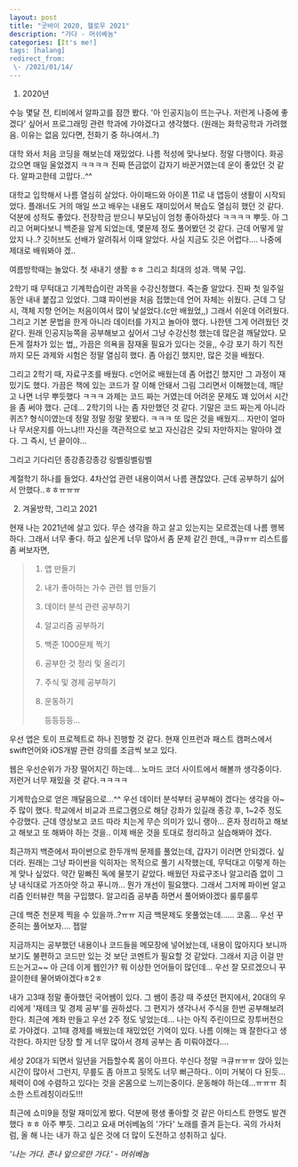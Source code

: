 ```yaml
---
layout: post
title: "굿바이 2020, 헬로우 2021"
description: "가다 - 머쉬베놈"
categories: [It's me!]
tags: [halang]
redirect_from:
 \- /2021/01/14/
---
```


1. 2020년

수능 몇달 전, 티비에서 알파고를 잠깐 봤다. '아 인공지능이 뜨는구나. 저런게 나중에 좋겠다' 싶어서 프로그래밍 관련 학과에 가야겠다고 생각했다. (원래는 화학공학과 가려했음. 이유는 없음  있다면, 전화기 중 하나여서..?)

대학 와서 처음 코딩을 해보는데 재밌었다. 나름 적성에 맞나보다. 정말 다행이다. 화공 갔으면 매일 울었겠지 ㅋㅋㅋㅋ 진짜 뜬금없이 갑자기 바꾼거였는데 운이 좋았던 것 같다. 알파고한테 고맙다..^^

대학교 입학해서 나름 열심히 살았다. 아이패드와 아이폰 11로 내 앱등이 생활이 시작되었다. 플래너도 거의 매일 쓰고 배우는 내용도 재미있어서 복습도 열심히 했던 것 같다. 덕분에 성적도 좋았다. 전장학금 받으니 부모님이 엄청 좋아하셨다 ㅋㅋㅋㅋ 뿌듯. 아 그리고 어쩌다보니 백준을 알게 되었는데, 몇문제 정도 풀어봤던 것 같다. 근데 어떻게 알았지 나..? 깃허브도 선배가 알려줘서 이때 알았다. 사실 지금도 깃은 어렵다.... 나중에 제대로 배워봐야 겠..

여름방학때는 놀았다. 첫 새내기 생활 ㅎㅎ 그리고 최대의 성과. 맥북 구입.

2학기 때 무턱대고 기계학습이란 과목을 수강신청했다. 죽는줄 알았다. 진짜 첫 일주일 동안 내내 붙잡고 있었다. 그떄 파이썬을 처음 접했는데 언어 자체는 쉬웠다. 근데 그 당시, 객체 지향 언어는 처음이여서 많이 낯설었다.(c만 배웠었,,) 그래서 쉬운데 어려웠다. 그리고 기본 문법을 한게 아니라 데이터를 가지고 놀아야 했다. 나한텐 그게 어려웠던 것 같다. 원래 인공지능쪽을 공부해보고 싶어서 그냥 수강신청 했는데 많은걸 깨달았다. 모든게 절차가 있는 법,, 가끔은 의욕을 잠재울 필요가 있다는 것을,, 수강 포기 하기 직전까지 모든 과제와 시험은 정말 열심히 했다. 좀 아쉽긴 했지만, 많은 것을 배웠다. 

그리고 2학기 때, 자료구조를 배웠다. c언어로 배웠는데 좀 어렵긴 했지만 그 과정이 재밌기도 했다. 가끔은 책에 있는 코드가 잘 이해 안돼서 그림 그리면서 이해했는데, 깨닫고 나면 너무 뿌듯했다 ㅋㅋㅋ 과제는 코드 짜는 거였는데 어려운 문제도 꽤 있어서 시간을 좀 써야 했다. 근데... 2학기의 나는 좀 자만했던 것 같다. 기말은 코드 짜는게 아니라 퀴즈? 형식이였는데 정말 정말 정말 못봤다. ㅋㅋㅋ 또 많은 것을 배웠지... 자만이 얼마나 무서운지를 아느냐!!! 자신을 객관적으로 보고 자신감은 갖되 자만하지는 말아야 겠다. 그 즉시, 넌 끝이야...

그리고 기다리던 종강종강종강 링벨링벨링벨

계절학기 하나를 들었다. 4차산업 관련 내용이여서 나름 괜찮았다. 근데 공부하기 싫어서 안했다..ㅎㅎㅠㅠㅠ



2. 겨울방학, 그리고 2021

현재 나는 2021년에 살고 있다. 무슨 생각을 하고 살고 있는지는 모르겠는데 나름 행복하다. 그래서 너무 좋다. 하고 싶은게 너무 많아서 좀 문제 같긴 한데,,ㅋ큐ㅠㅠ 리스트를 좀 써보자면,

> 1. 앱 만들기
>
> 2. 내가 좋아하는 가수 관련 웹 만들기
>
> 3. 데이터 분석 관련 공부하기
>
> 4. 알고리즘 공부하기
>
> 5. 백준 1000문제 찍기
>
> 6. 공부한 것 정리 및 올리기
>
> 7. 주식 및 경제 공부하기
>
> 8. 운동하기 
>
>    등등등등...

우선 앱은 토이 프로젝트로 하나 진행할 것 같다. 현재 인프런과 패스트 캠퍼스에서 swift언어와 iOS개발 관련 강의를 조금씩 보고 있다.

웹은 우선순위가 가장 떨어지긴 하는데... 노마드 코더 사이트에서 해볼까 생각중이다. 저런거 너무 재밌을 것 같다.ㅋㅋㅋㅋ

기계학습으로 얻은 깨달음으로...^^ 우선 데이터 분석부터 공부해야 겠다는 생각을 아~주 많이 했다. 학교에서 비교과 프로그램으로 해당 강좌가 있길래 종강 후, 1~2주 정도 수강했다. 근데 영상보고 코드 따라 치는게 무슨 의미가 있니 랭아... 혼자 정리하고 해보고 해보고 또 해봐야 하는 것을.. 이제 배운 것을 토대로 정리하고 실습해봐야 겠다.

최근까지 백준에서 파이썬으로 한두개씩 문제를 풀었는데, 갑자기 이러면 안되겠다. 싶더라. 원래는 그냥 파이썬을 익히자는 목적으로 풀기 시작했는데, 무턱대고 이렇게 하는게 맞나 싶었다. 약간 밑빠진 독에 물붓기 같았다. 배웠던 자료구조나 알고리즘 없이 그냥 내식대로 가즈아앗 하고 푸니까... 뭔가 개선이 필요했다. 그래서 그저께 파이썬 알고리즘 인터뷰란 책을 구입했다. 알고리즘 공부좀 하면서 풀어봐야겠다 룰루룰루

근데 백준 천문제 찍을 수 있을까..?ㅠㅠ 지금 백문제도 못풀었는데...... 코홈... 우선 꾸준히는 풀어보자.... 젭알

지금까지는 공부했던 내용이나 코드들을 메모장에 넣어놨는데, 내용이 많아지다 보니까 보기도 불편하고 코드만 있는 것 보단 코멘트가 필요할 것 같았다. 그래서 지금 이걸 만드는거고~~ 아 근데 이게 웹인가? 뭐 이상한 언어들이 많던데... 우선 잘 모르겠으니 꾸끌이한테 물어봐야겠다ㅎ2ㅎ

내가 고3때 정말 좋아했던 국어쌤이 있다. 그 쌤이 종강 때 주셨던 편지에서, 20대의 우리에게 '재테크 및 경제 공부'를 권하셨다. 그 편지가 생각나서 주식을 한번 공부해보려 한다. 최근에 계좌 만들고 우선 2주 정도 넣었는데... 나는 아직 주린이므로 장투버전으로 가야겠다. 고1때 경제를 배웠는데 재밌었던 기억이 있다. 나름 이해는 꽤 잘한다고 생각한다. 하지만 당장 할 게 너무 많아서 경제 공부는 좀 미뤄야겠다....

세상 20대가 되면서 일년을 거듭할수록 몸이 아프다. 쑤신다 정말 ㅋ큐ㅠㅠㅠ 앉아 있는 시간이 많아서 그런지, 무릎도 좀 아프고 뒷목도 너무 뻐근하다.. 이미 거북이 다 된듯... 체력이 0에 수렴하고 있다는 것을 온몸으로 느끼는중이다. 운동해야 하는데...ㅠㅠㅠ 최소한 스트레칭이라도!!!

최근에 쇼미9을 정말 재미있게 봤다. 덕분에 평생 좋아할 것 같은 아티스트 한명도 발견했다 ㅎㅎ 아주 뿌듯. 그리고 요새 머쉬베놈의 '가다' 노래를 즐겨 듣는다. 곡의 가사처럼, 올 해 나는 내가 하고 싶은 것에 더 많이 도전하고 성취하고 싶다.

*'나는 가다. 존나 앞으로만 가다.'* 	*- 머쉬베놈*

